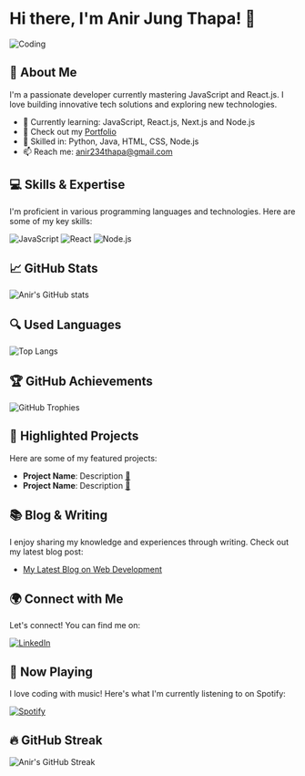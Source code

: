 # Hi there, <span style="display: inline-block;" class="animate__animated animate__heartBeat">I'm Anir Jung Thapa!</span> 👋

![Coding](https://media.giphy.com/media/QHE5gWI0QjqF2/giphy.gif)

## 🚀 About Me
I'm a passionate developer currently mastering JavaScript and React.js. I love building innovative tech solutions and exploring new technologies.

- 🌱 Currently learning: JavaScript, React.js, Next.js and Node.js
- 💼 Check out my [Portfolio](https://main--stirring-sfogliatella-786bed.netlify.app/)
- 💬 Skilled in: Python, Java, HTML, CSS, Node.js
- 📫 Reach me: [anir234thapa@gmail.com](mailto:anir234thapa@gmail.com)

## 💻 Skills & Expertise
I'm proficient in various programming languages and technologies. Here are some of my key skills:

![JavaScript](https://img.shields.io/badge/-JavaScript-F7DF1E?style=for-the-badge&logo=javascript&logoColor=black)
![React](https://img.shields.io/badge/-React-61DAFB?style=for-the-badge&logo=react&logoColor=black)
![Node.js](https://img.shields.io/badge/-Node.js-339933?style=for-the-badge&logo=node.js&logoColor=white)
<!-- Add more badges for your skills -->

## 📈 GitHub Stats
![Anir's GitHub stats](https://github-readme-stats.vercel.app/api?username=aneer-thapa1&show_icons=true&theme=radical)

## 🔍 Used Languages
![Top Langs](https://github-readme-stats.vercel.app/api/top-langs/?username=aneer-thapa1&layout=compact&theme=radical&langs_count=10)

## 🏆 GitHub Achievements
![GitHub Trophies](https://github-profile-trophy.vercel.app/?username=aneer-thapa1&theme=nord&column=7)

## 🌟 Highlighted Projects
Here are some of my featured projects:

- **Project Name**: Description [🔗](#)
- **Project Name**: Description [🔗](#)

## 📚 Blog & Writing
I enjoy sharing my knowledge and experiences through writing. Check out my latest blog post:

- [My Latest Blog on Web Development](#)

## 🌍 Connect with Me
Let's connect! You can find me on:

[![LinkedIn](https://img.shields.io/badge/-LinkedIn-0077B5?style=flat-square&logo=linkedin&logoColor=white)](https://www.linkedin.com/in/anir-thapa-270a922bb/)

## 🎵 Now Playing
I love coding with music! Here's what I'm currently listening to on Spotify:

[![Spotify](https://spotify-now-playing-git-master.aneer-thapa1.vercel.app/api/spotify)](https://open.spotify.com/user/31pqrrwmiuxklyx2kfen6pwhd3zi)

## 🔥 GitHub Streak
![Anir's GitHub Streak](https://github-readme-streak-stats.herokuapp.com/?user=aneer-thapa1&theme=dark)
